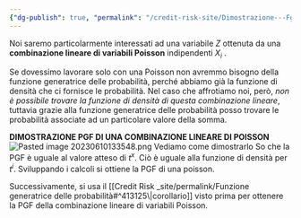 ```yaml
---
{"dg-publish": true, "permalink": "/credit-risk-site/Dimostrazione---Fgp-per-una-variabile-Z-combinazione-lineare-di-Poisson/"}
---
```






Noi saremo particolarmente interessati ad una variabile $Z$ ottenuta da una **combinazione lineare di variabili Poisson** indipendenti $X_i$ .
<style> .container {font-family: sans-serif; text-align: center;} .button-wrapper button {z-index: 1;height: 40px; width: 100px; margin: 10px;padding: 5px;} .excalidraw .App-menu_top .buttonList { display: flex;} .excalidraw-wrapper { height: 800px; margin: 50px; position: relative;} :root[dir="ltr"] .excalidraw .layer-ui__wrapper .zen-mode-transition.App-menu_bottom--transition-left {transform: none;} </style><script src="https://cdn.jsdelivr.net/npm/react@17/umd/react.production.min.js"></script><script src="https://cdn.jsdelivr.net/npm/react-dom@17/umd/react-dom.production.min.js"></script><script type="text/javascript" src="https://cdn.jsdelivr.net/npm/@excalidraw/excalidraw@0/dist/excalidraw.production.min.js"></script><div id="Funzione_generatrice_delle_probabilità_di_una_poisson_2023-03-11_1904.55.excalidraw.md1"></div><script>(function(){const InitialData={"type":"excalidraw","version":2,"source":"https://excalidraw.com","elements":[{"id":"vdkeLQWniGxSJeSwIjM4Q","type":"image","x":-132.33810032343092,"y":-256.0427174764885,"width":288.91117158231447,"height":199.84270158673047,"angle":0,"strokeColor":"transparent","backgroundColor":"transparent","fillStyle":"hachure","strokeWidth":1,"strokeStyle":"solid","roughness":1,"opacity":100,"groupIds":[],"roundness":null,"seed":1246093905,"version":27,"versionNonce":2031382751,"isDeleted":false,"boundElements":null,"updated":1678557920777,"link":null,"locked":false,"status":"pending","fileId":"14f9a0e8745baf0a169a298a10b2936bdcad6e09","scale":[1,1]},{"id":"EjmaNcQ-M422nGVhx_nTc","type":"freedraw","x":-28.754367231086462,"y":-253.87820317118832,"width":213.86778454003183,"height":222.09341039041544,"angle":0,"strokeColor":"#5c940d","backgroundColor":"transparent","fillStyle":"hachure","strokeWidth":1,"strokeStyle":"solid","roughness":1,"opacity":100,"groupIds":[],"roundness":null,"seed":440997919,"version":167,"versionNonce":1940136575,"isDeleted":false,"boundElements":null,"updated":1678557937167,"link":null,"locked":false,"points":[[0,0],[0,5.757993092725172],[0,11.515951812039958],[0,18.096500615121414],[0,23.031903624079916],[0,30.435042510928042],[0,37.01555694059911],[0,39.48325844507838],[0.8225557103562551,45.24125153780355],[0.8225557103562551,46.06380724815983],[0.8225557103562551,47.708953042282786],[0.8225557103562551,49.35406446299538],[0.8225557103562551,50.99924463052872],[0.8225557103562551,54.28950184536424],[0.8225557103562551,58.402314770556075],[0.8225557103562551,63.33775215292496],[-0.8225557103563688,67.45059945152718],[-2.4677358778897087,74.8537039649649],[-2.4677358778897087,77.32140546944419],[-3.290291588245964,81.43425276804635],[-4.112847298602219,83.07936418875897],[-4.112847298602219,83.90195427252564],[-4.112847298602219,84.7245099828819],[-5.757958719314843,88.01480157112786],[-5.757958719314843,91.30505878596335],[-5.757958719314843,97.88560758904481],[-5.757958719314843,103.64356630835965],[-5.757958719314843,107.75641360696181],[-5.757958719314843,110.22411511144111],[-4.935334262137758,113.51440669968702],[-4.935334262137758,115.15955249380994],[-4.935334262137758,120.91751121312473],[-4.935334262137758,124.20780280137069],[-4.935334262137758,128.3206157265625],[-5.757958719314843,132.4334630251647],[-7.403138886848183,134.90116452964395],[-9.048181560739977,138.19145611788986],[-11.515986185450402,143.1268591268484],[-12.338541895806657,146.41711634168394],[-13.98365331651928,148.88481784616317],[-14.806209026875536,152.17510943440908],[-14.806209026875536,153.82025522853206],[-14.806209026875536,156.2879567330113],[-14.806209026875536,162.04591545232608],[-15.62883348405262,166.1587627509283],[-15.62883348405262,168.62646425540754],[-15.62883348405262,175.207013058489],[-15.62883348405262,180.14241606744753],[-13.98365331651928,184.2552633660497],[-11.515986185450402,185.90040916017267],[-11.515986185450402,186.72296487052898],[-10.693361728273317,187.54555495429565],[-9.870806017917062,187.54555495429565],[-8.225694597204438,188.3681106646519],[-1.6451114207126238,190.83581216913115],[5.757958719314729,192.48095796325413],[17.27394490476513,194.1260693839667],[28.789862343394702,196.59380526185635],[36.1930699770636,196.59380526185635],[40.30591727566582,196.59380526185635],[45.241251537803464,196.59380526185635],[48.53154312604943,198.2389166825689],[56.757237723253866,199.8840624766919],[62.515196442568595,199.8840624766919],[69.91826658259606,200.70661818704815],[77.32147421626485,200.70661818704815],[87.19221148736119,200.70661818704815],[99.53075338316773,195.77121517808968],[113.51440669968702,185.077819076406],[123.38521271760396,178.4973046467349],[130.78835160445215,171.91675584365345],[135.72375461341062,167.80390854505123],[143.1268935002587,161.22335974196977],[148.88485221957353,155.46536664924463],[152.99769951817575,152.17510943440908],[158.75565823749048,148.06226213580686],[162.04594982573644,146.41711634168394],[162.8685055360927,144.7720049209713],[164.51361695680532,140.65915762236915],[164.51361695680532,135.72375461341062],[164.51361695680532,134.0786088192877],[165.33617266716158,133.25605310893138],[166.15879712433866,132.4334630251647],[167.80390854505117,129.96576152068548],[169.4490199657638,129.14320581032916],[176.0296031422556,128.3206157265625],[180.96500615121408,128.3206157265625],[187.54552058088518,128.3206157265625],[193.30354804702074,127.49806001620618],[195.77121517808962,125.03035851172694],[196.59377088844587,124.20780280137069],[197.41639534562296,122.56265700724771],[198.23895105597921,122.56265700724771],[198.23895105597921,119.2723654190018],[198.23895105597921,115.15955249380994],[198.23895105597921,111.86926090556403],[198.23895105597921,109.4015594010848],[198.23895105597921,105.28871210248258],[198.23895105597921,101.99845488764703],[198.23895105597921,97.06305187868855],[198.23895105597921,93.77276029044265],[195.77121517808962,86.36965577700488],[194.1261037573771,80.61166268427974],[191.6583678794874,74.8537039649649],[190.0132564587749,69.91830095600642],[187.54552058088518,64.16030786328125],[184.25529773946005,59.22493922773313],[179.31989473050157,53.46691176159757],[175.20704743189935,47.708953042282786],[170.27164442294088,42.773550033324284],[164.51361695680532,38.66070273472209],[157.11054681677797,33.72529972576359],[155.46536664924463,32.90270964199692],[154.64281093888826,32.90270964199692],[153.820255228532,32.90270964199692],[149.7074079299298,30.435042510928042],[144.7720049209713,27.96730663303842],[143.94944921061506,27.144750922682135],[143.1268935002587,27.144750922682135],[142.30426904308172,27.144750922682135],[140.6591576223691,23.031903624079916],[140.6591576223691,20.56420211960068],[140.6591576223691,18.919056325477698],[137.36886603412313,14.806209026875507],[132.43346302516466,10.693361728273288],[129.96579589409578,8.225660223794051],[125.85294859549356,5.757993092725172],[117.62725399828923,0],[109.4015594010848,-4.112847298602219],[100.3533090935241,-9.04825030756075],[92.12761449631967,-13.161097606162912],[85.54716881346928,-13.983653316519224],[81.43432151486707,-17.27394490476513],[76.49884975908788,-19.741646409244368],[75.6762940487315,-20.56420211960068],[73.20862691766274,-20.56420211960068],[66.62804374117081,-18.096500615121442],[60.047460564679,-15.628799110642206],[55.93461326607678,-14.806209026875479],[55.112057555720526,-14.806209026875479],[53.4669461350079,-14.806209026875479],[49.35409883640568,-14.806209026875479],[37.838112650955395,-14.806209026875479],[22.209347913723605,-17.27394490476513],[9.048250307560693,-21.386792203367293],[8.225694597204438,-21.386792203367293],[7.403138886848069,-21.386792203367293],[6.580514429671098,-20.56420211960068],[6.580514429671098,-18.919056325477698],[4.935403008958474,-18.096500615121442],[4.935403008958474,-15.628799110642206],[4.112847298602219,-14.806209026875479],[4.112847298602219,-13.161097606162912],[4.112847298602219,-12.3385418958066],[4.112847298602219,-11.515951812039987],[3.29029158824585,-11.515951812039987],[2.467667131068879,-10.69336172827326],[1.6451114207125102,-8.225694597204381],[1.6451114207125102,-7.403138886848126],[1.6451114207125102,-6.580514429671041],[1.6451114207125102,-5.757993092725144],[1.6451114207125102,-4.112847298602219],[1.6451114207125102,-1.6451457941229535],[1.6451114207125102,0.8225557103562835],[0,0]],"pressures":[],"simulatePressure":true,"lastCommittedPoint":[1.6451114207125102,0.8225557103562835]},{"id":"YjHSojsygji5zuVx4kJ7m","type":"arrow","x":107.79194309268041,"y":-238.24940406054614,"width":56.757237723253866,"height":70.74089103977312,"angle":0,"strokeColor":"#5c940d","backgroundColor":"transparent","fillStyle":"hachure","strokeWidth":1,"strokeStyle":"solid","roughness":0,"opacity":100,"groupIds":[],"roundness":{"type":2},"seed":1212224191,"version":67,"versionNonce":1981383281,"isDeleted":false,"boundElements":null,"updated":1678558057234,"link":null,"locked":false,"points":[[0,0],[5.757958719314843,-66.6280437411709],[56.757237723253866,-70.74089103977312]],"lastCommittedPoint":null,"startBinding":null,"endBinding":{"elementId":"t1pJ2TYBFL_2tgGcd9Mte","focus":0.4401877596164126,"gap":5.73441376580945},"startArrowhead":null,"endArrowhead":"arrow"},{"id":"t1pJ2TYBFL_2tgGcd9Mte","type":"image","x":170.28359458174373,"y":-329.05972501664866,"width":385,"height":39,"angle":0,"strokeColor":"transparent","backgroundColor":"transparent","fillStyle":"hachure","strokeWidth":1,"strokeStyle":"solid","roughness":0,"opacity":100,"groupIds":[],"roundness":null,"seed":680611409,"version":30,"versionNonce":873126175,"isDeleted":false,"boundElements":[{"id":"YjHSojsygji5zuVx4kJ7m","type":"arrow"}],"updated":1678558057234,"link":null,"locked":false,"status":"pending","fileId":"98cca9a05754539e0d80624969f393fb0e396926","scale":[1,1]},{"type":"image","version":54,"versionNonce":107545713,"isDeleted":true,"id":"_u94wHwOD8pQrd7uyec-p","fillStyle":"hachure","strokeWidth":1,"strokeStyle":"solid","roughness":1,"opacity":100,"angle":0,"x":174.9916282085851,"y":-319.24859532079927,"strokeColor":"transparent","backgroundColor":"transparent","width":375,"height":40,"seed":1770951313,"groupIds":[],"roundness":null,"boundElements":[{"id":"YjHSojsygji5zuVx4kJ7m","type":"arrow"}],"updated":1678557950462,"link":null,"locked":false,"status":"pending","fileId":"fb53f1d60e49cdc024f356dfecf65d210ebce83b","scale":[1,1]}],"appState":{"theme":"light","viewBackgroundColor":"#ffffff","currentItemStrokeColor":"#5c940d","currentItemBackgroundColor":"transparent","currentItemFillStyle":"hachure","currentItemStrokeWidth":1,"currentItemStrokeStyle":"solid","currentItemRoughness":0,"currentItemOpacity":100,"currentItemFontFamily":1,"currentItemFontSize":20,"currentItemTextAlign":"left","currentItemStartArrowhead":null,"currentItemEndArrowhead":"arrow","scrollX":717.0897214170411,"scrollY":440.66545491247757,"zoom":{"value":0.8878251470832613},"currentItemRoundness":"round","gridSize":null,"colorPalette":{}},"files":{}};InitialData.scrollToContent=true;App=()=>{const e=React.useRef(null),t=React.useRef(null),[n,i]=React.useState({width:void 0,height:void 0});return React.useEffect(()=>{i({width:t.current.getBoundingClientRect().width,height:t.current.getBoundingClientRect().height});const e=()=>{i({width:t.current.getBoundingClientRect().width,height:t.current.getBoundingClientRect().height})};return window.addEventListener("resize",e),()=>window.removeEventListener("resize",e)},[t]),React.createElement(React.Fragment,null,React.createElement("div",{className:"excalidraw-wrapper",ref:t},React.createElement(ExcalidrawLib.Excalidraw,{ref:e,width:n.width,height:n.height,initialData:InitialData,viewModeEnabled:!0,zenModeEnabled:!0,gridModeEnabled:!1})))},excalidrawWrapper=document.getElementById("Funzione_generatrice_delle_probabilità_di_una_poisson_2023-03-11_1904.55.excalidraw.md1");ReactDOM.render(React.createElement(App),excalidrawWrapper);})();</script>

Se dovessimo lavorare solo con una Poisson non avremmo bisogno della funzione generatrice delle probabilità, perché abbiamo già la funzione di densità che ci fornisce le probabilità.
Nel caso che affrotiamo noi, però, *non è possibile trovare la funzione di densità di questa combinazione lineare*, tuttavia grazie alla funzione generatrice delle probabilità posso trovare le probabilità associate ad un particolare valore della somma.

**DIMOSTRAZIONE PGF DI UNA COMBINAZIONE LINEARE DI POISSON**
![Pasted image 20230610133548.png](/img/user/Credit%20Risk%20_site/allegati/Pasted%20image%2020230610133548.png)
Vediamo come dimostrarlo
So che la PGF è uguale al valore atteso di $t^x$. Ciò è uguale alla funzione di densità per $t^i$.
Sviluppando i calcoli si ottiene la PGF di una poisson.
<div id="Funzione_generatrice_delle_probabilità_di_una_poisson_2023-03-11_1909.07.excalidraw.md2"></div><script>(function(){const InitialData={"type":"excalidraw","version":2,"source":"https://excalidraw.com","elements":[{"type":"image","version":51,"versionNonce":826818431,"isDeleted":false,"id":"KzR7zBhkz-MMYEXpR6CyF","fillStyle":"hachure","strokeWidth":1,"strokeStyle":"solid","roughness":1,"opacity":100,"angle":0,"x":-307.6961838703417,"y":-145.47649326082876,"strokeColor":"transparent","backgroundColor":"transparent","width":735,"height":205,"seed":1353735487,"groupIds":[],"roundness":null,"boundElements":[],"updated":1678558304682,"link":null,"locked":false,"status":"pending","fileId":"c2c8debbea9c8cbf0069072f3cbff1a075635dd6","scale":[1,1]},{"type":"arrow","version":114,"versionNonce":1063776671,"isDeleted":false,"id":"6AQuZwHzhWANMx-qusdgb","fillStyle":"hachure","strokeWidth":1,"strokeStyle":"solid","roughness":1,"opacity":100,"angle":0,"x":-102.15982149398394,"y":-122.84051852736454,"strokeColor":"#087f5b","backgroundColor":"transparent","width":95.18790033144933,"height":55.13096658808038,"seed":368884721,"groupIds":[],"roundness":{"type":2},"boundElements":[],"updated":1678558426462,"link":null,"locked":false,"startBinding":null,"endBinding":null,"lastCommittedPoint":null,"startArrowhead":null,"endArrowhead":"arrow","points":[[0,0],[-85.78316855506642,-37.19271384491674],[-95.18790033144933,17.938252743163645]]},{"id":"1T36aQ-R52EqnOXLF6lRk","type":"image","x":-514.0683363876522,"y":-137.37449851535143,"width":287.05368326589405,"height":106.99273649001503,"angle":0,"strokeColor":"transparent","backgroundColor":"transparent","fillStyle":"hachure","strokeWidth":1,"strokeStyle":"solid","roughness":1,"opacity":100,"groupIds":[],"roundness":null,"seed":1021913407,"version":164,"versionNonce":1082178513,"isDeleted":false,"boundElements":[],"updated":1678558426462,"link":null,"locked":false,"status":"pending","fileId":"41ecb9fe132550dd8f99c7371dd64005a5a1e88a","scale":[1,1]},{"id":"-vNDgPvSlp1qbXreQ2yoK","type":"ellipse","x":-115.95310507754522,"y":-137.64749620319606,"width":74.74803251378677,"height":98.37520823759189,"angle":0,"strokeColor":"#d9480f","backgroundColor":"transparent","fillStyle":"hachure","strokeWidth":1,"strokeStyle":"solid","roughness":1,"opacity":100,"groupIds":[],"roundness":{"type":2},"seed":295234527,"version":83,"versionNonce":1846571089,"isDeleted":false,"boundElements":null,"updated":1678558406963,"link":null,"locked":false},{"id":"RRiP3ABi-ANZ-xybdmUz8","type":"rectangle","x":-109.93888029583565,"y":-123.83062680406925,"width":38.23321174172793,"height":29.64145436006433,"angle":0,"strokeColor":"#087f5b","backgroundColor":"transparent","fillStyle":"hachure","strokeWidth":1,"strokeStyle":"solid","roughness":0,"opacity":100,"groupIds":[],"roundness":{"type":3},"seed":411114417,"version":42,"versionNonce":1176796561,"isDeleted":false,"boundElements":null,"updated":1678558421121,"link":null,"locked":false},{"id":"WAUgh_n67cfgD7ndFv0tL","type":"rectangle","x":-21.873658845927594,"y":-104.06966919837072,"width":42.958625344669144,"height":34.3669038660386,"angle":0,"strokeColor":"#087f5b","backgroundColor":"transparent","fillStyle":"hachure","strokeWidth":1,"strokeStyle":"solid","roughness":0,"opacity":100,"groupIds":[],"roundness":{"type":3},"seed":1769675185,"version":29,"versionNonce":1444782065,"isDeleted":false,"boundElements":null,"updated":1678558432604,"link":null,"locked":false},{"id":"VAjmHqWebpdYPnYEtKw7Q","type":"rectangle","x":273.4626089619768,"y":-110.87289903522736,"width":97.08646886488964,"height":53.268719841452196,"angle":0,"strokeColor":"#c92a2a","backgroundColor":"transparent","fillStyle":"hachure","strokeWidth":4,"strokeStyle":"solid","roughness":2,"opacity":100,"groupIds":[],"roundness":{"type":3},"seed":1778267441,"version":43,"versionNonce":1678750303,"isDeleted":false,"boundElements":null,"updated":1678558451151,"link":null,"locked":false}],"appState":{"theme":"light","viewBackgroundColor":"#ffffff","currentItemStrokeColor":"#c92a2a","currentItemBackgroundColor":"transparent","currentItemFillStyle":"hachure","currentItemStrokeWidth":4,"currentItemStrokeStyle":"solid","currentItemRoughness":2,"currentItemOpacity":100,"currentItemFontFamily":1,"currentItemFontSize":20,"currentItemTextAlign":"left","currentItemStartArrowhead":null,"currentItemEndArrowhead":"arrow","scrollX":332.60315911161,"scrollY":234.19772185375905,"zoom":{"value":1.7000000000000002},"currentItemRoundness":"round","gridSize":null,"colorPalette":{}},"files":{}};InitialData.scrollToContent=true;App=()=>{const e=React.useRef(null),t=React.useRef(null),[n,i]=React.useState({width:void 0,height:void 0});return React.useEffect(()=>{i({width:t.current.getBoundingClientRect().width,height:t.current.getBoundingClientRect().height});const e=()=>{i({width:t.current.getBoundingClientRect().width,height:t.current.getBoundingClientRect().height})};return window.addEventListener("resize",e),()=>window.removeEventListener("resize",e)},[t]),React.createElement(React.Fragment,null,React.createElement("div",{className:"excalidraw-wrapper",ref:t},React.createElement(ExcalidrawLib.Excalidraw,{ref:e,width:n.width,height:n.height,initialData:InitialData,viewModeEnabled:!0,zenModeEnabled:!0,gridModeEnabled:!1})))},excalidrawWrapper=document.getElementById("Funzione_generatrice_delle_probabilità_di_una_poisson_2023-03-11_1909.07.excalidraw.md2");ReactDOM.render(React.createElement(App),excalidrawWrapper);})();</script>
Successivamente, si usa il [[Credit Risk _site/permalink/Funzione generatrice delle probabilità#^413125\|corollario]] visto prima per ottenere la PGF della combinazione lineare di variabili Poisson.
<div id="Funzione_generatrice_delle_probabilità_di_una_poisson_2023-03-11_1918.22.excalidraw.md3"></div><script>(function(){const InitialData={"type":"excalidraw","version":2,"source":"https://excalidraw.com","elements":[{"id":"rvcFjKFsMgaSZB8X2ENk0","type":"image","x":-421.63673863645454,"y":-192.62487030029297,"width":1010.1639344262295,"height":312,"angle":0,"strokeColor":"transparent","backgroundColor":"transparent","fillStyle":"hachure","strokeWidth":1,"strokeStyle":"solid","roughness":1,"opacity":100,"groupIds":[],"roundness":null,"seed":1967656575,"version":45,"versionNonce":268055089,"isDeleted":false,"boundElements":null,"updated":1678558704884,"link":null,"locked":false,"status":"pending","fileId":"41d41ee70e642326898d6da3aa33a9725d187501","scale":[1,1]},{"id":"MusJqez7cEvUjGpViUU0w","type":"arrow","x":-47.206871032714844,"y":109.53882598876953,"width":0,"height":78.87200927734375,"angle":0,"strokeColor":"#d9480f","backgroundColor":"transparent","fillStyle":"hachure","strokeWidth":1,"strokeStyle":"solid","roughness":1,"opacity":100,"groupIds":[],"roundness":{"type":2},"seed":1261880337,"version":42,"versionNonce":508908145,"isDeleted":false,"boundElements":null,"updated":1678558725445,"link":null,"locked":false,"points":[[0,0],[0,78.87200927734375]],"lastCommittedPoint":[0,78.87200927734375],"startBinding":null,"endBinding":{"elementId":"zSgyIMzO","focus":-0.05359012668081206,"gap":1},"startArrowhead":null,"endArrowhead":"arrow"},{"id":"zSgyIMzO","type":"text","x":-93.21553802490234,"y":189.14970919960425,"width":98,"height":17,"angle":0,"strokeColor":"#d9480f","backgroundColor":"transparent","fillStyle":"hachure","strokeWidth":1,"strokeStyle":"solid","roughness":1,"opacity":100,"groupIds":[],"roundness":null,"seed":241200127,"version":78,"versionNonce":439617823,"isDeleted":false,"boundElements":[{"id":"MusJqez7cEvUjGpViUU0w","type":"arrow"}],"updated":1678558725445,"link":null,"locked":false,"text":"Per il corollario","rawText":"Per il corollario","fontSize":12.79312936883224,"fontFamily":1,"textAlign":"left","verticalAlign":"top","baseline":12,"containerId":null,"originalText":"Per il corollario"},{"id":"g1bq4osLc-a6a5fAa5c-u","type":"ellipse","x":63.798255920410156,"y":38.70001983642578,"width":89.09619140625,"height":56.23284912109375,"angle":0,"strokeColor":"#d9480f","backgroundColor":"transparent","fillStyle":"hachure","strokeWidth":1,"strokeStyle":"solid","roughness":1,"opacity":100,"groupIds":[],"roundness":{"type":2},"seed":2050198847,"version":49,"versionNonce":376645425,"isDeleted":false,"boundElements":null,"updated":1678558733771,"link":null,"locked":false},{"type":"text","version":142,"versionNonce":565019313,"isDeleted":false,"id":"oRnUnfOT","fillStyle":"hachure","strokeWidth":1,"strokeStyle":"solid","roughness":1,"opacity":100,"angle":0,"x":33.468971252441406,"y":107.98177980121815,"strokeColor":"#d9480f","backgroundColor":"transparent","width":131,"height":17,"seed":1623791889,"groupIds":[],"roundness":null,"boundElements":null,"updated":1678558747851,"link":null,"locked":false,"fontSize":12.79312936883224,"fontFamily":1,"text":"PGF calcolata prima","rawText":"PGF calcolata prima","baseline":12,"textAlign":"left","verticalAlign":"top","containerId":null,"originalText":"PGF calcolata prima"},{"id":"T24YnfkiTtMcWWL4pgcuI","type":"rectangle","x":173.3427505493164,"y":38.70001983642578,"width":167.2379150390625,"height":61.344970703125,"angle":0,"strokeColor":"#c92a2a","backgroundColor":"transparent","fillStyle":"hachure","strokeWidth":4,"strokeStyle":"solid","roughness":2,"opacity":100,"groupIds":[],"roundness":{"type":3},"seed":1081921503,"version":47,"versionNonce":778035601,"isDeleted":false,"boundElements":null,"updated":1678558784630,"link":null,"locked":false}],"appState":{"theme":"light","viewBackgroundColor":"#ffffff","currentItemStrokeColor":"#c92a2a","currentItemBackgroundColor":"transparent","currentItemFillStyle":"hachure","currentItemStrokeWidth":4,"currentItemStrokeStyle":"solid","currentItemRoughness":2,"currentItemOpacity":100,"currentItemFontFamily":1,"currentItemFontSize":20,"currentItemTextAlign":"left","currentItemStartArrowhead":null,"currentItemEndArrowhead":"arrow","scrollX":667.0918579101562,"scrollY":312.6297607421875,"zoom":{"value":1},"currentItemRoundness":"round","gridSize":null,"colorPalette":{}},"files":{}};InitialData.scrollToContent=true;App=()=>{const e=React.useRef(null),t=React.useRef(null),[n,i]=React.useState({width:void 0,height:void 0});return React.useEffect(()=>{i({width:t.current.getBoundingClientRect().width,height:t.current.getBoundingClientRect().height});const e=()=>{i({width:t.current.getBoundingClientRect().width,height:t.current.getBoundingClientRect().height})};return window.addEventListener("resize",e),()=>window.removeEventListener("resize",e)},[t]),React.createElement(React.Fragment,null,React.createElement("div",{className:"excalidraw-wrapper",ref:t},React.createElement(ExcalidrawLib.Excalidraw,{ref:e,width:n.width,height:n.height,initialData:InitialData,viewModeEnabled:!0,zenModeEnabled:!0,gridModeEnabled:!1})))},excalidrawWrapper=document.getElementById("Funzione_generatrice_delle_probabilità_di_una_poisson_2023-03-11_1918.22.excalidraw.md3");ReactDOM.render(React.createElement(App),excalidrawWrapper);})();</script>